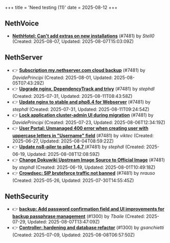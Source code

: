 +++
title = 'Need testing (11)'
date = 2025-08-12
+++

## NethVoice
- **[NethHotel: Can't add extras on new installations](https://github.com/NethServer/dev/issues/7600)** (#7481) by *Stell0* (Created: 2025-08-07, Updated: 2025-08-07T15:03:09Z)

## NethServer
- :point_right: **[Subscription my.nethserver.com cloud backup](https://github.com/NethServer/dev/issues/7594)** (#7481) by *DavidePrincipi* (Created: 2025-08-01, Updated: 2025-08-05T07:43:29Z)
- :point_right: **[Upgrade nginx, DependencyTrack and trivy](https://github.com/NethServer/dev/issues/7590)** (#7481) by *stephdl* (Created: 2025-07-31, Updated: 2025-08-11T08:43:58Z)
- :point_right: **[Update nginx to stable and php8.4 for Webserver](https://github.com/NethServer/dev/issues/7589)** (#7481) by *stephdl* (Created: 2025-07-31, Updated: 2025-08-11T09:24:54Z)
- :point_right: **[Lock application cluster-admin UI during migration](https://github.com/NethServer/dev/issues/7567)** (#7481) by *DavidePrincipi* (Created: 2025-07-23, Updated: 2025-08-06T12:34:19Z)
- :point_right: **[User Portal: Unmanaged 400 error when creating user with uppercase letters in "Username" field](https://github.com/NethServer/dev/issues/7532)** (#7481) by *viktec* (Created: 2025-06-27, Updated: 2025-08-04T08:59:22Z)
- :point_right: **[Update ns8-piler to piler 1.4.7 ](https://github.com/NethServer/dev/issues/7516)** (#7481) by *stephdl* (Created: 2025-06-19, Updated: 2025-08-08T12:08:59Z)
- :point_right: **[Change Dokuwiki Upstream Image Source to Official Image](https://github.com/NethServer/dev/issues/7514)** (#7481) by *stephdl* (Created: 2025-06-19, Updated: 2025-08-01T10:49:18Z)
- :point_right: **[Crowdsec: SIP bruteforce traffic not banned](https://github.com/NethServer/dev/issues/7481)** (#7481) by *nrauso* (Created: 2025-05-26, Updated: 2025-07-30T14:55:45Z)

## NethSecurity
- :point_right: **[backup: Add password confirmation field and UI improvements for backup passphrase management](https://github.com/NethServer/nethsecurity/issues/1323)** (#1300) by *Tbaile* (Created: 2025-07-29, Updated: 2025-08-07T13:47:09Z)
- :point_right: **[Controller: hardening and database refactor](https://github.com/NethServer/nethsecurity/issues/1300)** (#1300) by *gsanchietti* (Created: 2025-07-09, Updated: 2025-08-08T06:57:50Z)


